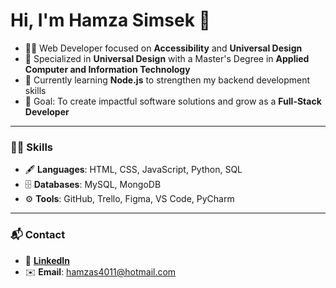 # Hi, I'm Hamza Simsek 👋

- 👨‍💻 Web Developer focused on **Accessibility** and **Universal Design**
- 🌟 Specialized in **Universal Design** with a Master's Degree in **Applied Computer and Information Technology**
- 🌱 Currently learning **Node.js** to strengthen my backend development skills
- 🎯 Goal: To create impactful software solutions and grow as a **Full-Stack Developer**

---

### 🧑‍💻 Skills
- 🖋️ **Languages**: HTML, CSS, JavaScript, Python, SQL
- 🗄️ **Databases**: MySQL, MongoDB
- ⚙️ **Tools**: GitHub, Trello, Figma, VS Code, PyCharm

---

### 📬 Contact
- 📄 [**LinkedIn**](https://www.linkedin.com/in/hamza-simsek-033a14108/)
- ✉️ **Email**: hamzas4011@hotmail.com
